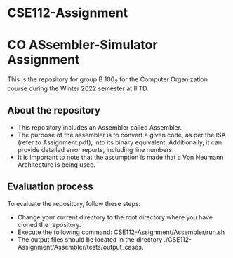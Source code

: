 # CSE112-Assignment
# CO ASsembler-Simulator Assignment
This is the repository for group B 100<sub>2</sub> for the Computer Organization course during the Winter 2022 semester at IIITD.

## About the repository
- This repository includes an Assembler called Assembler.
- The purpose of the assembler is to convert a given code, as per the ISA (refer to Assignment.pdf), into its binary equivalent. Additionally, it can provide detailed error reports, including line numbers.
- It is important to note that the assumption is made that a Von Neumann Architecture is being used.

## Evaluation process
To evaluate the repository, follow these steps:

- Change your current directory to the root directory where you have cloned the repository.
- Execute the following command: CSE112-Assignment/Assembler/run.sh
- The output files should be located in the directory ./CSE112-Assignment/Assembler/tests/output_cases.
